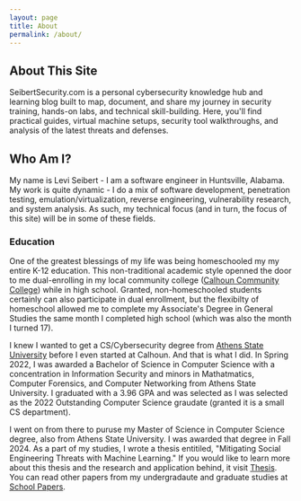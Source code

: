 ```yaml
---
layout: page
title: About
permalink: /about/
---
```


## About This Site  
SeibertSecurity.com is a personal cybersecurity knowledge hub and learning blog built to map, document, and share my journey in security training, hands-on labs, and technical skill-building. Here, you'll find practical guides, virtual machine setups, security tool walkthroughs, and analysis of the latest threats and defenses.

## Who Am I?  
My name is Levi Seibert - I am a software engineer in Huntsville, Alabama.  My work is quite dynamic - I do a mix of software development, penetration testing, emulation/virtualization, reverse engineering, vulnerability research, and system analysis.  As such, my technical focus (and in turn, the focus of this site) will be in some of these fields.   

### Education
One of the greatest blessings of my life was being homeschooled my  my entire K-12 education.  This non-traditional academic style openned the door to me dual-enrolling in my local community college ([Calhoun Community College](https://calhoun.edu/)) while in high school.  Granted, non-homeschooled students certainly can also participate in dual enrollment, but the flexibilty of homeschool allowed me to complete my Associate's Degree in General Studies the same month I completed high school (which was also the month I turned 17).

I knew I wanted to get a CS/Cybersecurity degree from [Athens State University](https://www.athens.edu/) before I even started at Calhoun.  And that is what I did.  In Spring 2022, I was awarded a Bachelor of Science in Computer Science with a concentration in Information Security and minors in Mathatmatics, Computer Forensics, and Computer Networking from Athens State University.  I graduated with a 3.96 GPA and was selected as I was selected as the 2022 Outstanding Computer Science graudate (granted it is a small CS department).  

I went on from there to puruse my Master of Science in Computer Science degree, also from Athens State University.  I was awarded that degree in Fall 2024.  As a part of my studies, I wrote a thesis entitiled, "Mitigating Social Engineering Threats with Machine Learning."  If you would like to learn more about this thesis and the research and application behind, it visit [Thesis](https://seibertsecurity.com/thesis/).  You can read other papers from my undergradaute and graduate studies at [School Papers](https://seibertsecurity.com/papers/).


